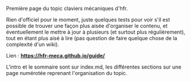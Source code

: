 Première page du topic claviers mécaniques d'hfr.

Rien d'officiel pour le moment, juste quelques tests pour voir s'il est possible de trouver une façon plus aisée d'organiser le contenu, et éventuellement le mettre à jour à plusieurs (et surtout plus régulièrement), tout en étant plus aisé à lire (pas question de faire quelque chose de la complexité d'un wiki).

Lien : **https://hfr-meca.github.io/guide/**

L'intro et le sommaire sont sur index.md, les différentes sections sur une page numérotée reprenant l'organisation du topic.

